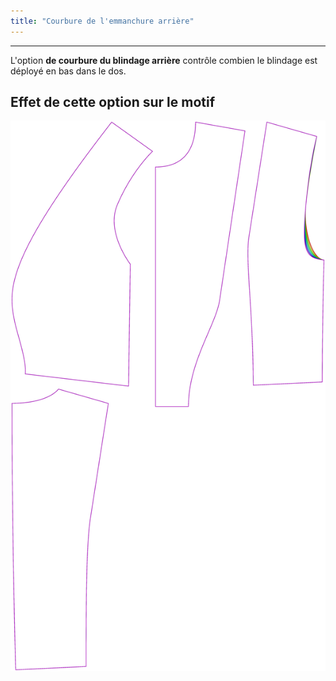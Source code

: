 ```yaml
---
title: "Courbure de l'emmanchure arrière"
---
```


***

L'option **de courbure du blindage arrière** contrôle combien le blindage est déployé en bas dans le dos.

## Effet de cette option sur le motif

![Cette image montre l'effet de cette option en superposant plusieurs variantes qui ont une valeur différente pour cette option](noble_backarmholecurvature_sample.svg "Effet de cette option sur le motif")
